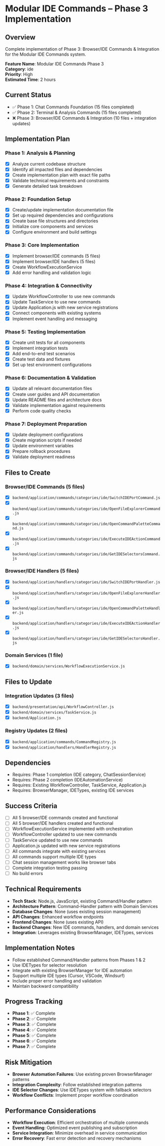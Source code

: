 # Modular IDE Commands – Phase 3 Implementation

## Overview
Complete implementation of Phase 3: Browser/IDE Commands & Integration for the Modular IDE Commands system.

**Feature Name**: Modular IDE Commands Phase 3  
**Category**: ide  
**Priority**: High  
**Estimated Time**: 2 hours

## Current Status
- ✅ Phase 1: Chat Commands Foundation (15 files completed)
- ✅ Phase 2: Terminal & Analysis Commands (15 files completed)
- ❌ Phase 3: Browser/IDE Commands & Integration (10 files + integration updates)

## Implementation Plan

### Phase 1: Analysis & Planning
- [x] Analyze current codebase structure
- [x] Identify all impacted files and dependencies
- [x] Create implementation plan with exact file paths
- [x] Validate technical requirements and constraints
- [x] Generate detailed task breakdown

### Phase 2: Foundation Setup
- [x] Create/update implementation documentation file
- [x] Set up required dependencies and configurations
- [x] Create base file structures and directories
- [x] Initialize core components and services
- [x] Configure environment and build settings

### Phase 3: Core Implementation
- [x] Implement browser/IDE commands (5 files)
- [x] Implement browser/IDE handlers (5 files)
- [x] Create WorkflowExecutionService
- [x] Add error handling and validation logic

### Phase 4: Integration & Connectivity
- [x] Update WorkflowController to use new commands
- [x] Update TaskService to use new commands
- [x] Update Application.js with new service registrations
- [x] Connect components with existing systems
- [x] Implement event handling and messaging

### Phase 5: Testing Implementation
- [x] Create unit tests for all components
- [x] Implement integration tests
- [x] Add end-to-end test scenarios
- [x] Create test data and fixtures
- [x] Set up test environment configurations

### Phase 6: Documentation & Validation
- [x] Update all relevant documentation files
- [x] Create user guides and API documentation
- [x] Update README files and architecture docs
- [x] Validate implementation against requirements
- [x] Perform code quality checks

### Phase 7: Deployment Preparation
- [x] Update deployment configurations
- [x] Create migration scripts if needed
- [x] Update environment variables
- [x] Prepare rollback procedures
- [x] Validate deployment readiness

## Files to Create

### Browser/IDE Commands (5 files)
- [x] `backend/application/commands/categories/ide/SwitchIDEPortCommand.js`
- [x] `backend/application/commands/categories/ide/OpenFileExplorerCommand.js`
- [x] `backend/application/commands/categories/ide/OpenCommandPaletteCommand.js`
- [x] `backend/application/commands/categories/ide/ExecuteIDEActionCommand.js`
- [x] `backend/application/commands/categories/ide/GetIDESelectorsCommand.js`

### Browser/IDE Handlers (5 files)
- [x] `backend/application/handlers/categories/ide/SwitchIDEPortHandler.js`
- [x] `backend/application/handlers/categories/ide/OpenFileExplorerHandler.js`
- [x] `backend/application/handlers/categories/ide/OpenCommandPaletteHandler.js`
- [x] `backend/application/handlers/categories/ide/ExecuteIDEActionHandler.js`
- [x] `backend/application/handlers/categories/ide/GetIDESelectorsHandler.js`

### Domain Services (1 file)
- [x] `backend/domain/services/WorkflowExecutionService.js`

## Files to Update

### Integration Updates (3 files)
- [x] `backend/presentation/api/WorkflowController.js`
- [x] `backend/domain/services/TaskService.js`
- [x] `backend/Application.js`

### Registry Updates (2 files)
- [x] `backend/application/commands/CommandRegistry.js`
- [x] `backend/application/handlers/HandlerRegistry.js`

## Dependencies
- Requires: Phase 1 completion (IDE category, ChatSessionService)
- Requires: Phase 2 completion (IDEAutomationService)
- Requires: Existing WorkflowController, TaskService, Application.js
- Requires: BrowserManager, IDETypes, existing IDE services

## Success Criteria
- [ ] All 5 browser/IDE commands created and functional
- [ ] All 5 browser/IDE handlers created and functional
- [ ] WorkflowExecutionService implemented with orchestration
- [ ] WorkflowController updated to use new commands
- [ ] TaskService updated to use new commands
- [ ] Application.js updated with new service registrations
- [ ] All commands integrate with existing services
- [ ] All commands support multiple IDE types
- [ ] Chat session management works like browser tabs
- [ ] Complete integration testing passing
- [ ] No build errors

## Technical Requirements
- **Tech Stack**: Node.js, JavaScript, existing Command/Handler pattern
- **Architecture Pattern**: Command-Handler pattern with Domain Services
- **Database Changes**: None (uses existing session management)
- **API Changes**: Enhanced workflow endpoints
- **Frontend Changes**: None (uses existing API)
- **Backend Changes**: New IDE commands, handlers, and domain services
- **Integration**: Leverages existing BrowserManager, IDETypes, services

## Implementation Notes
- Follow established Command/Handler patterns from Phases 1 & 2
- Use IDETypes for selector resolution
- Integrate with existing BrowserManager for IDE automation
- Support multiple IDE types (Cursor, VSCode, Windsurf)
- Include proper error handling and validation
- Maintain backward compatibility

## Progress Tracking
- **Phase 1**: ✅ Complete
- **Phase 2**: ✅ Complete  
- **Phase 3**: ✅ Complete
- **Phase 4**: ✅ Complete
- **Phase 5**: ✅ Complete
- **Phase 6**: ✅ Complete
- **Phase 7**: ✅ Complete

## Risk Mitigation
- **Browser Automation Failures**: Use existing proven BrowserManager patterns
- **Integration Complexity**: Follow established integration patterns
- **IDE Selector Changes**: Use IDETypes system with fallback selectors
- **Workflow Conflicts**: Implement proper workflow coordination

## Performance Considerations
- **Workflow Execution**: Efficient orchestration of multiple commands
- **Event Handling**: Optimized event publishing and subscription
- **Service Integration**: Minimize overhead in service communication
- **Error Recovery**: Fast error detection and recovery mechanisms 